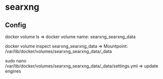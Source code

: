 # searxng

## Config

docker volume ls
=> docker volume name: searxng_searxng_data

docker volume inspect searxng_searxng_data
=> Mountpoint: /var/lib/docker/volumes/searxng_searxng_data/_data

sudo nano /var/lib/docker/volumes/searxng_searxng_data/_data/settings.yml
=> update engines